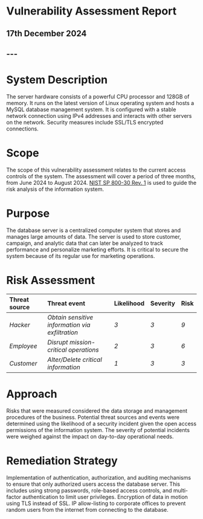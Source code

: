 # **Vulnerability Assessment Report**

## **17th December 2024**

## ---

# **System Description**

The server hardware consists of a powerful CPU processor and 128GB of memory. It runs on the latest version of Linux operating system and hosts a MySQL database management system. It is configured with a stable network connection using IPv4 addresses and interacts with other servers on the network. Security measures include SSL/TLS encrypted connections.

# **Scope**

The scope of this vulnerability assessment relates to the current access controls of the system. The assessment will cover a period of three months, from June 2024 to August 2024. [NIST SP 800-30 Rev. 1](NIST-SP-800-30-Rev-1.pdf) is used to guide the risk analysis of the information system.

# **Purpose**

The database server is a centralized computer system that stores and manages large amounts of data. The server is used to store customer, campaign, and analytic data that can later be analyzed to track performance and personalize marketing efforts. It is critical to secure the system because of its regular use for marketing operations.

# **Risk Assessment**

| Threat source | Threat event | Likelihood | Severity | Risk |
| :---- | :---- | :---- | :---- | :---- |
| *Hacker* | *Obtain sensitive information via exfiltration* | *3* | *3* | *9* |
| *Employee* | *Disrupt mission-critical operations* | *2* | *3* | *6* |
| *Customer* | *Alter/Delete critical information* | *1* | *3* | *3* |

# **Approach**

Risks that were measured considered the data storage and management procedures of the business. Potential threat sources and events were determined using the likelihood of a security incident given the open access permissions of the information system. The severity of potential incidents were weighed against the impact on day-to-day operational needs.

# **Remediation Strategy**

Implementation of authentication, authorization, and auditing mechanisms to ensure that only authorized users access the database server. This includes using strong passwords, role-based access controls, and multi-factor authentication to limit user privileges. Encryption of data in motion using TLS instead of SSL. IP allow-listing to corporate offices to prevent random users from the internet from connecting to the database.